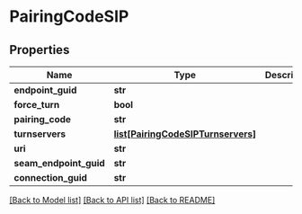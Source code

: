 # PairingCodeSIP

## Properties
Name | Type | Description | Notes
------------ | ------------- | ------------- | -------------
**endpoint_guid** | **str** |  | [optional] 
**force_turn** | **bool** |  | [optional] 
**pairing_code** | **str** |  | [optional] 
**turnservers** | [**list[PairingCodeSIPTurnservers]**](PairingCodeSIPTurnservers.md) |  | [optional] 
**uri** | **str** |  | [optional] 
**seam_endpoint_guid** | **str** |  | [optional] 
**connection_guid** | **str** |  | [optional] 

[[Back to Model list]](../README.md#documentation-for-models) [[Back to API list]](../README.md#documentation-for-api-endpoints) [[Back to README]](../README.md)


